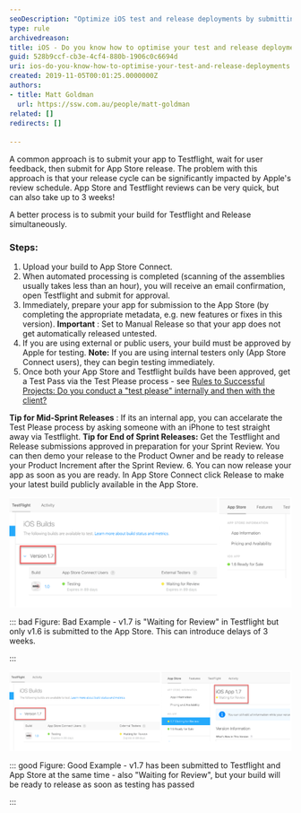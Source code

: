 ```yaml
---
seoDescription: "Optimize iOS test and release deployments by submitting your build to App Store Connect and Testflight simultaneously, ensuring a faster review cycle and minimizing delays."
type: rule
archivedreason: 
title: iOS - Do you know how to optimise your test and release deployments?
guid: 528b9ccf-cb3e-4cf4-880b-1906c0c6694d
uri: ios-do-you-know-how-to-optimise-your-test-and-release-deployments
created: 2019-11-05T00:01:25.0000000Z
authors:
- title: Matt Goldman
  url: https://ssw.com.au/people/matt-goldman
related: []
redirects: []

---
```


A common approach is to submit your app to Testflight, wait for user feedback, then submit for App Store release. The problem with this approach is that your release cycle can be significantly impacted by Apple's review schedule. App Store and Testflight reviews can be very quick, but can also take up to 3 weeks!




<!--endintro-->

A better process is to submit your build for Testflight and Release simultaneously.

### Steps:


1. Upload your build to App Store Connect.
2. When automated processing is completed (scanning of the assemblies usually takes less than an hour), you will receive an email confirmation, open Testflight and submit for approval.
3. Immediately, prepare your app for submission to the App Store (by completing the appropriate metadata, e.g. new features or fixes in this version).
 **Important** : Set to Manual Release so that your app does not get automatically released untested.
4. If you are using external or public users, your build must be approved by Apple for testing.
 **Note:** If you are using internal testers only (App Store Connect users), they can begin testing immediately.
5. Once both your App Store and Testflight builds have been approved, get a Test Pass via the Test Please process - see [Rules to Successful Projects: Do you conduct a "test please" internally and then with the client?](/do-you-conduct-a-test-please-internally-and-then-with-the-client)

 **Tip for Mid-Sprint Releases** : If its an internal app, you can accelarate the Test Please process by asking someone with an iPhone to test straight away via Testflight.
 **Tip for End of Sprint Releases:** Get the Testflight and Release submissions approved in preparation for your Sprint Review. You can then demo your release to the Product Owner and be ready to release your Product Increment after the Sprint Review.
6. You can now release your app as soon as you are ready. In App Store Connect click Release to make your latest build publicly available in the App Store.

![](bad-example-new.png)



::: bad
Figure: Bad Example - v1.7 is "Waiting for Review" in Testflight but only v1.6 is submitted to the App Store. This can introduce delays of 3 weeks.

:::



![](good-example-new.png)


::: good
Figure: Good Example - v1.7 has been submitted to Testflight and App Store at the same time - also "Waiting for Review", but your build will be ready to release as soon as testing has passed


:::
